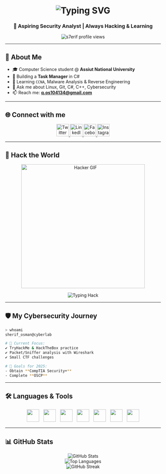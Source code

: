 
<h1 align="center">
  <img src="https://readme-typing-svg.demolab.com?font=JetBrains+Mono&size=26&pause=1000&color=00FF00&center=true&vCenter=true&width=600&lines=Sherif+Osman;Cybersecurity+Enthusiast;Unlocking+The+Matrix" alt="Typing SVG" />
</h1>

<h3 align="center">🚀 Aspiring Security Analyst | Always Hacking & Learning</h3>

<p align="center">
  <img src="https://komarev.com/ghpvc/?username=s7erif&label=👁️+Profile+Views&color=0e75b6&style=flat" alt="s7erif profile views" />
</p>

---

## 🚀 About Me

- 🎓 Computer Science student @ **Assiut National University**  
- 🧰 Building a **Task Manager** in C#  
- 🌱 Learning `CCNA`, Malware Analysis & Reverse Engineering  
- 💬 Ask me about Linux, Git, C#, C++, Cybersecurity  
- 📫 Reach me: **q.os104134@gmail.com**

---

## 🌐 Connect with me

<p align="center">
  <a href="https://twitter.com/s7erif7" target="_blank">
    <img src="https://cdn.jsdelivr.net/npm/simple-icons@v13/icons/twitter.svg" alt="Twitter" width="40" height="40" style="fill:#1DA1F2;"/>
  </a>
  <a href="https://linkedin.com/in/sherif-osman-32646424b/" target="_blank">
    <img src="https://cdn.jsdelivr.net/npm/simple-icons@v13/icons/linkedin.svg" alt="LinkedIn" width="40" height="40" style="fill:#0077B5;"/>
  </a>
  <a href="https://facebook.com/shryf.thman.462491" target="_blank">
    <img src="https://cdn.jsdelivr.net/npm/simple-icons@v13/icons/facebook.svg" alt="Facebook" width="40" height="40" style="fill:#1877F2;"/>
  </a>
  <a href="https://instagram.com/s7erif_osman.30.11" target="_blank">
    <img src="https://cdn.jsdelivr.net/npm/simple-icons@v13/icons/instagram.svg" alt="Instagram" width="40" height="40" style="fill:#E4405F;"/>
  </a>
</p>

---

## 🧠 Hack the World

<p align="center">
  <img src="https://media.tenor.com/qJ5evVs-_uUAAAAC/hacker-hack.gif" width="400" alt="Hacker GIF"/>
</p>

<p align="center">
  <img src="https://readme-typing-svg.demolab.com?font=Fira+Code&weight=600&size=20&duration=3000&pause=800&color=FF0099&center=true&vCenter=true&width=600&lines=Think+like+a+Hacker...;Defend+like+a+Security+Engineer.;Cyber​​​​security+is+an+art+%F0%9F%94%90" alt="Typing Hack"/>
</p>

---

## 🛡️ My Cybersecurity Journey

```bash
> whoami
sherif_osman@cyberlab

# 🚧 Current Focus:
✔️ TryHackMe & HackTheBox practice
✔️ Packet/Sniffer analysis with Wireshark
✔️ Small CTF challenges

# 🎯 Goals for 2025:
- Obtain **CompTIA Security+**
- Complete **OSCP**
```

---

## 🛠️ Languages & Tools

<p align="center">
  <img src="https://cdn.jsdelivr.net/npm/simple-icons@v13/icons/c.svg" width="40" height="40" style="fill:#A8B9CC; margin:5px;"/>
  <img src="https://cdn.jsdelivr.net/npm/simple-icons@v13/icons/cplusplus.svg" width="40" style="fill:#00599C; margin:5px;"/>
  <img src="https://cdn.jsdelivr.net/npm/simple-icons@v13/icons/csharp.svg" width="40" style="fill:#239120; margin:5px;"/>
  <img src="https://cdn.jsdelivr.net/npm/simple-icons@v13/icons/python.svg" width="40" style="fill:#3776AB; margin:5px;"/>
  <img src="https://cdn.jsdelivr.net/npm/simple-icons@v13/icons/linux.svg" width="40" style="fill:#000000; margin:5px;"/>
  <img src="https://cdn.jsdelivr.net/npm/simple-icons@v13/icons/git.svg" width="40" style="fill:#F05032; margin:5px;"/>
  <img src="https://cdn.jsdelivr.net/npm/simple-icons@v13/icons/wireshark.svg" width="40" style="fill:#007ACC; margin:5px;"/>
</p>

---

## 📊 GitHub Stats

<p align="center">
  <img src="https://github-readme-stats.vercel.app/api?username=s7erif&show_icons=true&theme=tokyonight" alt="GitHub Stats"/>
  <br/>
  <img src="https://github-readme-stats.vercel.app/api/top-langs/?username=s7erif&layout=compact&theme=tokyonight" alt="Top Languages"/>
  <br/>
  <img src="https://github-readme-streak-stats.herokuapp.com/?user=s7erif&theme=tokyonight" alt="GitHub Streak"/>
</p>
